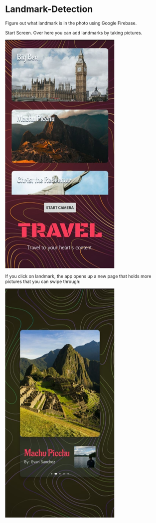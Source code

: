 # Landmark-Detection
Figure out what landmark is in the photo using Google Firebase.

Start Screen. Over here you can add landmarks by taking pictures.
<p align="left">
  <img src="s2.jpg" width="350" title="Start Screen">
</p>

If you click on landmark, the app opens up a new page that holds more pictures that you can swipe through:
<p align="left">
  <img src="s1.jpg" width="350" title="Start Screen">
</p>
